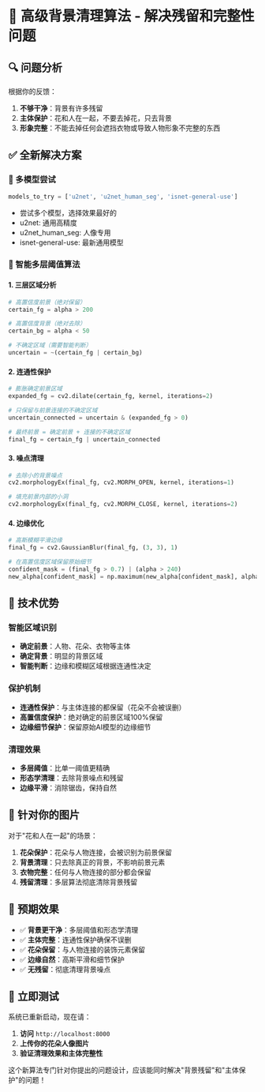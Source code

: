 # 🎯 高级背景清理算法 - 解决残留和完整性问题

## 🔍 问题分析

根据你的反馈：
1. **不够干净**：背景有许多残留
2. **主体保护**：花和人在一起，不要去掉花，只去背景
3. **形象完整**：不能去掉任何会遮挡衣物或导致人物形象不完整的东西

## ✅ 全新解决方案

### 🎯 多模型尝试
```python
models_to_try = ['u2net', 'u2net_human_seg', 'isnet-general-use']
```
- 尝试多个模型，选择效果最好的
- u2net: 通用高精度
- u2net_human_seg: 人像专用  
- isnet-general-use: 最新通用模型

### 🧠 智能多层阈值算法

#### 1. 三层区域分析
```python
# 高置信度前景（绝对保留）
certain_fg = alpha > 200

# 高置信度背景（绝对去除）  
certain_bg = alpha < 50

# 不确定区域（需要智能判断）
uncertain = ~(certain_fg | certain_bg)
```

#### 2. 连通性保护
```python
# 膨胀确定前景区域
expanded_fg = cv2.dilate(certain_fg, kernel, iterations=2)

# 只保留与前景连接的不确定区域
uncertain_connected = uncertain & (expanded_fg > 0)

# 最终前景 = 确定前景 + 连接的不确定区域
final_fg = certain_fg | uncertain_connected
```

#### 3. 噪点清理
```python
# 去除小的背景噪点
cv2.morphologyEx(final_fg, cv2.MORPH_OPEN, kernel, iterations=1)

# 填充前景内部的小洞
cv2.morphologyEx(final_fg, cv2.MORPH_CLOSE, kernel, iterations=2)
```

#### 4. 边缘优化
```python
# 高斯模糊平滑边缘
final_fg = cv2.GaussianBlur(final_fg, (3, 3), 1)

# 在高置信度区域保留原始细节
confident_mask = (final_fg > 0.7) | (alpha > 240)
new_alpha[confident_mask] = np.maximum(new_alpha[confident_mask], alpha[confident_mask])
```

## 🎨 技术优势

### 智能区域识别
- **确定前景**：人物、花朵、衣物等主体
- **确定背景**：明显的背景区域
- **智能判断**：边缘和模糊区域根据连通性决定

### 保护机制
- **连通性保护**：与主体连接的都保留（花朵不会被误删）
- **高置信度保护**：绝对确定的前景区域100%保留
- **边缘细节保护**：保留原始AI模型的边缘细节

### 清理效果
- **多层阈值**：比单一阈值更精确
- **形态学清理**：去除背景噪点和残留
- **边缘平滑**：消除锯齿，保持自然

## 🎯 针对你的图片

对于"花和人在一起"的场景：
1. **花朵保护**：花朵与人物连接，会被识别为前景保留
2. **背景清理**：只去除真正的背景，不影响前景元素
3. **衣物完整**：任何与人物连接的部分都会保留
4. **残留清理**：多层算法彻底清除背景残留

## 🚀 预期效果

- ✅ **背景更干净**：多层阈值和形态学清理
- ✅ **主体完整**：连通性保护确保不误删
- ✅ **花朵保留**：与人物连接的装饰元素保留
- ✅ **边缘自然**：高斯平滑和细节保护
- ✅ **无残留**：彻底清理背景噪点

## 🔧 立即测试

系统已重新启动，现在请：
1. **访问** `http://localhost:8000`
2. **上传你的花朵人像图片**
3. **验证清理效果和主体完整性**

这个新算法专门针对你提出的问题设计，应该能同时解决"背景残留"和"主体保护"的问题！

